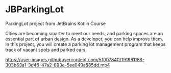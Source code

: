 # JBParkingLot
ParkingLot project from JetBrains Kotlin Course

Cities are becoming smarter to meet our needs, and parking spaces are an essential part of urban design. As a developer, you can help improve them. 
In this project, you will create a parking lot management program that keeps track of vacant spots and parked cars.

https://user-images.githubusercontent.com/51007840/191961188-303b63a1-3d46-47a2-893e-5ee049a585dd.mp4

